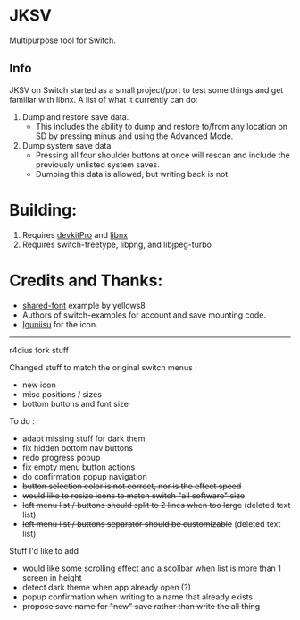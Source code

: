 # JKSV

Multipurpose tool for Switch.

## Info
JKSV on Switch started as a small project/port to test some things and get familiar with libnx. A list of what it currently can do:
1. Dump and restore save data.
    * This includes the ability to dump and restore to/from any location on SD by pressing minus and using the Advanced Mode.
2. Dump system save data
    * Pressing all four shoulder buttons at once will rescan and include the previously unlisted system saves.
    * Dumping this data is allowed, but writing back is not.

# Building:
1. Requires [devkitPro](https://devkitpro.org/) and [libnx](https://github.com/switchbrew/libnx)
2. Requires switch-freetype, libpng, and libjpeg-turbo

# Credits and Thanks:
* [shared-font](https://github.com/switchbrew/switch-portlibs-examples) example by yellows8
* Authors of switch-examples for account and save mounting code.
* [Iguniisu](https://github.com/igniscitrinus) for the icon.

---
r4dius fork stuff

Changed stuff to match the original switch menus :
- new icon
- misc positions / sizes
- bottom buttons and font size

To do :
- adapt missing stuff for dark them
- fix hidden bottom nav buttons
- redo progress popup
- fix empty menu button actions
- do confirmation popup navigation
- ~~button selection color is not correct, nor is the effect speed~~
- ~~would like to resize icons to match switch "all software" size~~
- ~~left menu list / buttons should split to 2 lines when too large~~ (deleted text list)
- ~~left menu list / buttons separator should be customizable~~ (deleted text list)


Stuff I'd like to add
- would like some scrolling effect and a scollbar when list is more than 1 screen in height
- detect dark theme when app already open (?)
- popup confirmation when writing to a name that already exists
- ~~propose save name for "new" save rather than write the all thing~~
